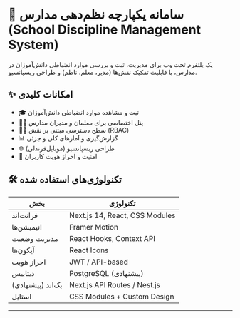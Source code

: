 # 🏫 سامانه یکپارچه نظم‌دهی مدارس (School Discipline Management System)

یک پلتفرم تحت وب برای مدیریت، ثبت و بررسی موارد انضباطی دانش‌آموزان در مدارس، با قابلیت تفکیک نقش‌ها (مدیر، معلم، ناظم) و طراحی ریسپانسیو.

## ✨ امکانات کلیدی

- 🎓 ثبت و مشاهده موارد انضباطی دانش‌آموزان
- 👩‍🏫 پنل اختصاصی برای معلمان و مدیران مدارس
- 🧑‍💼 سطح دسترسی مبتنی بر نقش (RBAC)
- 📊 گزارش‌گیری و آمارهای کلی و جزئی
- 🌐 طراحی ریسپانسیو (موبایل‌فرندلی)
- 🔐 امنیت و احراز هویت کاربران

## 🛠 تکنولوژی‌های استفاده شده

| بخش | تکنولوژی |
|-----|----------|
| فرانت‌اند | Next.js 14, React, CSS Modules |
| انیمیشن‌ها | Framer Motion |
| مدیریت وضعیت | React Hooks, Context API |
| آیکون‌ها | React Icons |
| احراز هویت | JWT / API-based |
| دیتابیس | PostgreSQL (پیشنهادی) |
| بک‌اند (پیشنهادی) | Next.js API Routes / Nest.js |
| استایل | CSS Modules + Custom Design |

---

